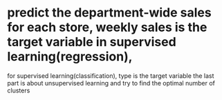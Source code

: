 # predict the department-wide sales for each store, weekly sales is the target variable in supervised learning(regression),
for supervised learning(classification), type is the target variable
the last part is about unsupervised learning and try to find the optimal number of clusters
